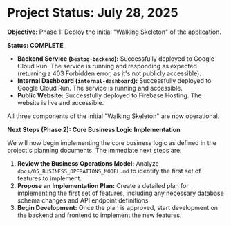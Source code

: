 # Project Status: July 28, 2025

**Objective:** Phase 1: Deploy the initial "Walking Skeleton" of the application.

**Status: COMPLETE**

*   **Backend Service (`bestpg-backend`):** Successfully deployed to Google Cloud Run. The service is running and responding as expected (returning a 403 Forbidden error, as it's not publicly accessible).
*   **Internal Dashboard (`internal-dashboard`):** Successfully deployed to Google Cloud Run. The service is running and accessible.
*   **Public Website:** Successfully deployed to Firebase Hosting. The website is live and accessible.

All three components of the initial "Walking Skeleton" are now operational.

**Next Steps (Phase 2): Core Business Logic Implementation**

We will now begin implementing the core business logic as defined in the project's planning documents. The immediate next steps are:

1.  **Review the Business Operations Model:** Analyze `docs/05_BUSINESS_OPERATIONS_MODEL.md` to identify the first set of features to implement.
2.  **Propose an Implementation Plan:** Create a detailed plan for implementing the first set of features, including any necessary database schema changes and API endpoint definitions.
3.  **Begin Development:** Once the plan is approved, start development on the backend and frontend to implement the new features.
